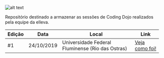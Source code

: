 ![alt text](https://github.com/elleva-me/dojo/blob/master/img/dojo-cover.png?raw=true)

Repositório destinado a armazenar as sessões de Coding Dojo realizados pela equipe da elleva.

Edição    | Data      | Local | Link
--------- | ----------|------ |-------------
#1        |24/10/2019| Universidade Federal Fluminense (Rio das Ostras)| [Veja como foi!](https://github.com/elleva-me/dojo/tree/master/2019_10_24)
